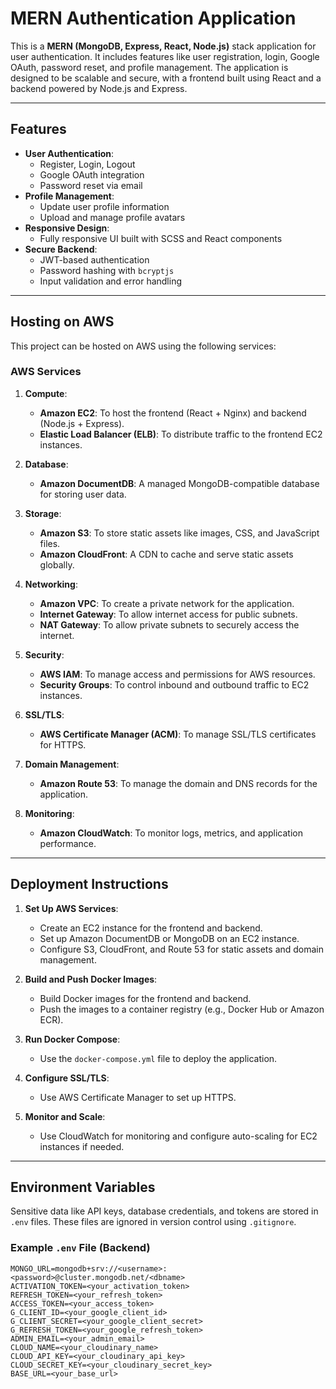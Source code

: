 # MERN Authentication Application

This is a **MERN (MongoDB, Express, React, Node.js)** stack application for user authentication. It includes features like user registration, login, Google OAuth, password reset, and profile management. The application is designed to be scalable and secure, with a frontend built using React and a backend powered by Node.js and Express.

---

## Features

- **User Authentication**:
  - Register, Login, Logout
  - Google OAuth integration
  - Password reset via email
- **Profile Management**:
  - Update user profile information
  - Upload and manage profile avatars
- **Responsive Design**:
  - Fully responsive UI built with SCSS and React components
- **Secure Backend**:
  - JWT-based authentication
  - Password hashing with `bcryptjs`
  - Input validation and error handling

---

## Hosting on AWS


This project can be hosted on AWS using the following services:

### **AWS Services**
1. **Compute**:
   - **Amazon EC2**: To host the frontend (React + Nginx) and backend (Node.js + Express).
   - **Elastic Load Balancer (ELB)**: To distribute traffic to the frontend EC2 instances.

2. **Database**:
   - **Amazon DocumentDB**: A managed MongoDB-compatible database for storing user data.

3. **Storage**:
   - **Amazon S3**: To store static assets like images, CSS, and JavaScript files.
   - **Amazon CloudFront**: A CDN to cache and serve static assets globally.

4. **Networking**:
   - **Amazon VPC**: To create a private network for the application.
   - **Internet Gateway**: To allow internet access for public subnets.
   - **NAT Gateway**: To allow private subnets to securely access the internet.

5. **Security**:
   - **AWS IAM**: To manage access and permissions for AWS resources.
   - **Security Groups**: To control inbound and outbound traffic to EC2 instances.

6. **SSL/TLS**:
   - **AWS Certificate Manager (ACM)**: To manage SSL/TLS certificates for HTTPS.

7. **Domain Management**:
   - **Amazon Route 53**: To manage the domain and DNS records for the application.

8. **Monitoring**:
   - **Amazon CloudWatch**: To monitor logs, metrics, and application performance.

---

## Deployment Instructions

1. **Set Up AWS Services**:
   - Create an EC2 instance for the frontend and backend.
   - Set up Amazon DocumentDB or MongoDB on an EC2 instance.
   - Configure S3, CloudFront, and Route 53 for static assets and domain management.

2. **Build and Push Docker Images**:
   - Build Docker images for the frontend and backend.
   - Push the images to a container registry (e.g., Docker Hub or Amazon ECR).

3. **Run Docker Compose**:
   - Use the `docker-compose.yml` file to deploy the application.

4. **Configure SSL/TLS**:
   - Use AWS Certificate Manager to set up HTTPS.

5. **Monitor and Scale**:
   - Use CloudWatch for monitoring and configure auto-scaling for EC2 instances if needed.

---

## Environment Variables

Sensitive data like API keys, database credentials, and tokens are stored in `.env` files. These files are ignored in version control using `.gitignore`.

### Example `.env` File (Backend)
```env
MONGO_URL=mongodb+srv://<username>:<password>@cluster.mongodb.net/<dbname>
ACTIVATION_TOKEN=<your_activation_token>
REFRESH_TOKEN=<your_refresh_token>
ACCESS_TOKEN=<your_access_token>
G_CLIENT_ID=<your_google_client_id>
G_CLIENT_SECRET=<your_google_client_secret>
G_REFRESH_TOKEN=<your_google_refresh_token>
ADMIN_EMAIL=<your_admin_email>
CLOUD_NAME=<your_cloudinary_name>
CLOUD_API_KEY=<your_cloudinary_api_key>
CLOUD_SECRET_KEY=<your_cloudinary_secret_key>
BASE_URL=<your_base_url>
